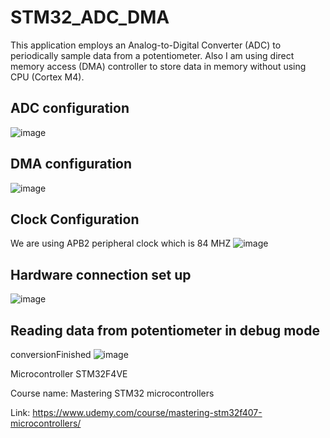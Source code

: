 # STM32_ADC_DMA

This application employs an Analog-to-Digital Converter (ADC) to periodically sample data from a potentiometer.
Also I am using direct memory access (DMA) controller to store data in memory without using CPU (Cortex M4).

## ADC configuration
![image](https://github.com/user-attachments/assets/b33f8061-e622-4b4c-b959-dc0133198405)

## DMA configuration
![image](https://github.com/user-attachments/assets/708fea6e-f3f2-4b6e-afd5-66b2982db524)

## Clock Configuration
We are using APB2 peripheral clock which is 84 MHZ 
![image](https://github.com/user-attachments/assets/357f2f08-876d-4c91-b19d-ac8d99c84ba0)

## Hardware connection set up
![image](https://github.com/user-attachments/assets/64962dea-a1b0-4177-bbe5-faf81dae8a69)

## Reading data from potentiometer in debug mode 
conversionFinished 
![image](https://github.com/user-attachments/assets/86fc8c24-295b-4cbc-be65-b95779324cc8)


Microcontroller STM32F4VE

Course name: Mastering STM32 microcontrollers

Link: https://www.udemy.com/course/mastering-stm32f407-microcontrollers/
